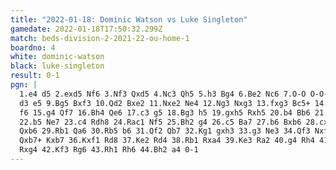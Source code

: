 ```yaml
---
title: "2022-01-18: Dominic Watson vs Luke Singleton"
gamedate: 2022-01-18T17:50:32.299Z
match: beds-division-2-2021-22-ou-home-1
boardno: 4
white: dominic-watson
black: luke-singleton
result: 0-1
pgn: |
  1.e4 d5 2.exd5 Nf6 3.Nf3 Qxd5 4.Nc3 Qh5 5.h3 Bg4 6.Be2 Nc6 7.O-O O-O-O 8.
  d3 e5 9.Bg5 Bxf3 10.Qd2 Bxe2 11.Nxe2 Ne4 12.Ng3 Nxg3 13.fxg3 Bc5+ 14.Kh1 
  f6 15.g4 Qf7 16.Bh4 Qe6 17.c3 g5 18.Bg3 h5 19.gxh5 Rxh5 20.b4 Bb6 21.a4 a5
  22.b5 Ne7 23.c4 Rdh8 24.Rac1 Nf5 25.Bh2 g4 26.c5 Ba7 27.b6 Bxb6 28.cxb6 
  Qxb6 29.Rb1 Qa6 30.Rb5 b6 31.Qf2 Qb7 32.Kg1 gxh3 33.g3 Ne3 34.Qf3 Nxf1 35.
  Qxb7+ Kxb7 36.Kxf1 Rd8 37.Ke2 Rd4 38.Rb1 Rxa4 39.Ke3 Ra2 40.g4 Rh4 41.Bg3 
  Rxg4 42.Kf3 Rg6 43.Rh1 Rh6 44.Bh2 a4 0-1
---
```

